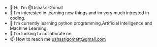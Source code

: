 - 👋 Hi, I’m @Ushasri-Gomat
- 👀 I’m interested in learning new things and im very much intrested in coding.
- 🌱 I’m currently learning python programming,Artificial Intelligence and Machine Learning.
- 💞️ I’m looking to collaborate on 
- 📫 How to reach me ushasrigomatt@gmail.com

<!---
Ushasri-Gomat/Ushasri-Gomat is a ✨ special ✨ repository because its `README.md` (this file) appears on your GitHub profile.
You can click the Preview link to take a look at your changes.
--->

